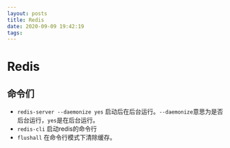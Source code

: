 ```yaml
---
layout: posts
title: Redis
date: 2020-09-09 19:42:19
tags:
---
```


# Redis

## 命令们
- `redis-server --daemonize yes` 启动后在后台运行。`--daemonize`意思为是否后台运行，`yes`是在后台运行。
- `redis-cli` 启动redis的命令行
- `flushall` 在命令行模式下清除缓存。
